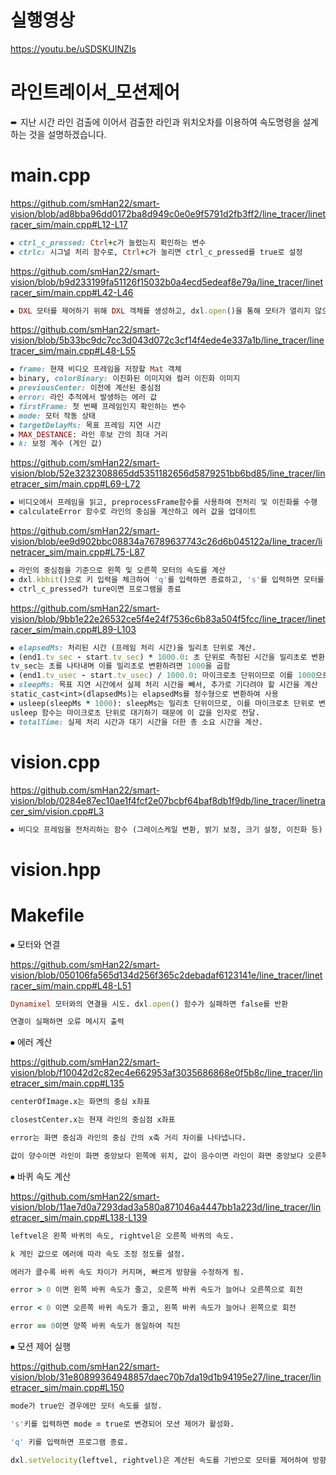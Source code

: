 # 실행영상

https://youtu.be/uSDSKUINZIs

# 라인트레이서_모션제어

➨ 지난 시간 라인 검출에 이어서 검출한 라인과 위치오차를 이용하여 속도명령을 설계하는 것을 설명하겠습니다.

# main.cpp

https://github.com/smHan22/smart-vision/blob/ad8bba96dd0172ba8d949c0e0e9f5791d2fb3ff2/line_tracer/linetracer_sim/main.cpp#L12-L17

```ruby
⦁ ctrl_c_pressed: Ctrl+c가 눌렸는지 확인하는 변수
⦁ ctrlc: 시그널 처리 함수로, Ctrl+c가 눌리면 ctrl_c_pressed를 true로 설정
```

https://github.com/smHan22/smart-vision/blob/b9d233199fa51126f15032b0a4ecd5edeaf8e79a/line_tracer/linetracer_sim/main.cpp#L42-L46

```ruby
⦁ DXL 모터를 제어하기 위해 DXL 객체를 생성하고, dxl.open()을 통해 모터가 열리지 않으면 오류 메시지를 출력하고 종료
```

https://github.com/smHan22/smart-vision/blob/5b33bc9dc7cc3d043d072c3cf14f4ede4e337a1b/line_tracer/linetracer_sim/main.cpp#L48-L55

```ruby
⦁ frame: 현재 비디오 프레임을 저장할 Mat 객체
⦁ binary, colorBinary: 이진화된 이미지와 컬러 이진화 이미지
⦁ previousCenter: 이전에 계산된 중심점
⦁ error: 라인 추적에서 발생하는 에러 값
⦁ firstFrame: 첫 번째 프레임인지 확인하는 변수
⦁ mode: 모터 작동 상태
⦁ targetDelayMs: 목표 프레임 지연 시간
⦁ MAX_DESTANCE: 라인 후보 간의 최대 거리
⦁ k: 보정 계수 (게인 값)
```

https://github.com/smHan22/smart-vision/blob/52e3232308865dd5351182656d5879251bb6bd85/line_tracer/linetracer_sim/main.cpp#L69-L72

```ruby
⦁ 비디오에서 프레임을 읽고, preprocessFrame함수를 사용하여 전처리 및 이진화를 수행
⦁ calculateError 함수로 라인의 중심을 계산하고 에러 값을 업데이트
```

https://github.com/smHan22/smart-vision/blob/ee9d902bbc08834a76789637743c26d6b045122a/line_tracer/linetracer_sim/main.cpp#L75-L87

```ruby
⦁ 라인의 중심점을 기준으로 왼쪽 및 오른쪽 모터의 속도를 계산
⦁ dxl.kbhit()으로 키 입력을 체크하여 'q'를 입력하면 종료하고, 's'를 입력하면 모터를 작동시킴
⦁ ctrl_c_pressed가 ture이면 프로그램을 종료
```

https://github.com/smHan22/smart-vision/blob/9bb1e22e26532ce5f4e24f7536c6b83a504f5fcc/line_tracer/linetracer_sim/main.cpp#L89-L103

```ruby
⦁ elapsedMs: 처리된 시간 (프레임 처리 시간)을 밀리초 단위로 계산.
⦁ (end1.tv_sec - start.tv_sec) * 1000.0: 초 단위로 측정된 시간을 밀리초로 변환.
tv_sec는 초를 나타내며 이를 밀리초로 변환하려면 1000을 곱함
⦁ (end1.tv_usec - start.tv_usec) / 1000.0: 마이크로초 단위이므로 이를 1000으로 나누어 밀리초로 변환
⦁ sleepMs: 목표 지연 시간에서 실제 처리 시간을 빼서, 추가로 기다려야 할 시간을 계산
static_cast<int>(dlapsedMs)는 elapsedMs를 정수형으로 변환하여 사용
⦁ usleep(sleepMs * 1000): sleepMs는 밀리초 단위이므로, 이를 마이크로초 단위로 변환하려면 1000을 곱함.
usleep 함수는 마이크로초 단위로 대기하기 때문에 이 값을 인자로 전달.
⦁ totalTime: 실제 처리 시간과 대기 시간을 더한 총 소요 시간을 계산.
```
# vision.cpp

https://github.com/smHan22/smart-vision/blob/0284e87ec10ae1f4fcf2e07bcbf64baf8db1f9db/line_tracer/linetracer_sim/vision.cpp#L3

```ruby
⦁ 비디오 프레임을 전처리하는 함수 (그레이스케일 변환, 밝기 보정, 크기 설정, 이진화 등)
```




# vision.hpp

# Makefile


⦁ 모터와 연결

https://github.com/smHan22/smart-vision/blob/050106fa565d134d256f365c2debadaf6123141e/line_tracer/linetracer_sim/main.cpp#L48-L51

```ruby
Dynamixel 모터와의 연결을 시도. dxl.open() 함수가 실패하면 false를 반환

연결이 실패하면 오류 메시지 출력
```

⦁ 에러 계산

https://github.com/smHan22/smart-vision/blob/f10042d2c82ec4e662953af3035686868e0f5b8c/line_tracer/linetracer_sim/main.cpp#L135

```ruby
centerOfImage.x는 화면의 중심 x좌표

closestCenter.x는 현재 라인의 중심점 x좌표

error는 화면 중심과 라인의 중심 간의 x축 거리 차이를 나타냅니다.

값이 양수이면 라인이 화면 중앙보다 왼쪽에 위치, 값이 음수이면 라인이 화면 중앙보다 오른쪽에 위치, 값이 0이면 라인이 화면 중앙에 정확히 위치
```

⦁ 바퀴 속도 계산

https://github.com/smHan22/smart-vision/blob/11ae7d0a7293dad3a580a871046a4447bb1a223d/line_tracer/linetracer_sim/main.cpp#L138-L139

```ruby
leftvel은 왼쪽 바퀴의 속도, rightvel은 오른쪽 바퀴의 속도.

k 게인 값으로 에러에 따라 속도 조정 정도를 설정.

에러가 클수록 바퀴 속도 차이가 커지며, 빠르게 방향을 수정하게 됨.

error > 0 이면 왼쪽 바퀴 속도가 줄고, 오른쪽 바퀴 속도가 늘어나 오른쪽으로 회전

error < 0 이면 오른쪽 바퀴 속도가 줄고, 왼쪽 바퀴 속도가 늘어나 왼쪽으로 회전

error == 0이면 양쪽 바퀴 속도가 동일하여 직진
```

⦁ 모션 제어 실행

https://github.com/smHan22/smart-vision/blob/31e80899364948857daec70b7da19d1b94195e27/line_tracer/linetracer_sim/main.cpp#L150

```ruby
mode가 true인 경우에만 모터 속도를 설정.

's'키를 입력하면 mode = true로 변경되어 모션 제어가 활성화.

'q' 키를 입력하면 프로그램 종료.

dxl.setVelocity(leftvel, rightvel)은 계산된 속도를 기반으로 모터를 제어하여 방향 및 이동 속도를 설정.
```
